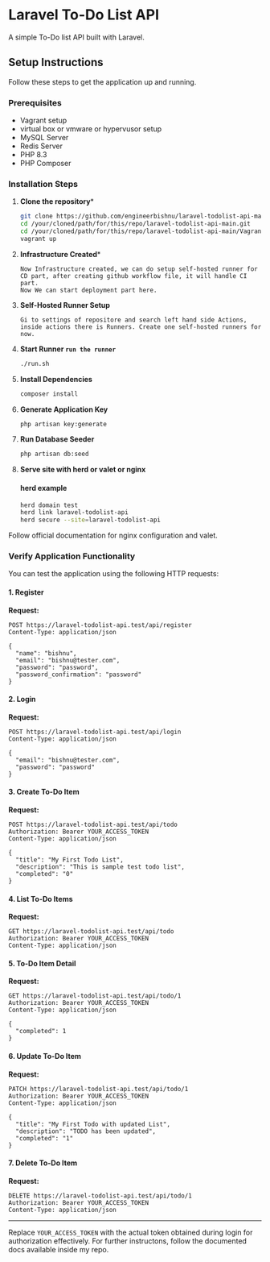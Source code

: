 # Laravel To-Do List API

A simple To-Do list API built with Laravel.

## Setup Instructions

Follow these steps to get the application up and running.

### Prerequisites

- Vagrant setup
- virtual box or vmware or hypervusor setup
- MySQL Server
- Redis Server
- PHP 8.3
- PHP Composer

### Installation Steps

1. **Clone the repository***

   ```bash
   git clone https://github.com/engineerbishnu/laravel-todolist-api-main.git
   cd /your/cloned/path/for/this/repo/laravel-todolist-api-main.git
   cd /your/cloned/path/for/this/repo/laravel-todolist-api-main/Vagrant_Server/
   vagrant up
   ```

2. **Infrastructure Created***

   ```
   Now Infrastructure created, we can do setup self-hosted runner for CD part, after creating github workflow file, it will handle CI part.
   Now We can start deployment part here.
   ```
3. **Self-Hosted Runner Setup**

   ```
   Gi to settings of repositore and search left hand side Actions, inside actions there is Runners. Create one self-hosted runners for now.
   ```

4. **Start Runner `run the runner`**
   ```bash
   ./run.sh
   ```

5. **Install Dependencies**

   ```bash
   composer install
   ```

6. **Generate Application Key**

   ```bash
   php artisan key:generate
   ```

7. **Run Database Seeder**

   ```bash
   php artisan db:seed
   ```

8. **Serve site with herd or valet or nginx**

    #### herd example
    ```bash
   herd domain test
   herd link laravel-todolist-api
   herd secure --site=laravel-todolist-api
   ```
   
Follow official documentation for nginx configuration and valet.

### Verify Application Functionality

You can test the application using the following HTTP requests:

#### 1. Register

**Request:**

```http
POST https://laravel-todolist-api.test/api/register
Content-Type: application/json

{
  "name": "bishnu",
  "email": "bishnu@tester.com",
  "password": "password",
  "password_confirmation": "password"
}

```

#### 2. Login

**Request:**

```http
POST https://laravel-todolist-api.test/api/login
Content-Type: application/json

{
  "email": "bishnu@tester.com",
  "password": "password"
}
```

#### 3. Create To-Do Item

**Request:**

```http
POST https://laravel-todolist-api.test/api/todo
Authorization: Bearer YOUR_ACCESS_TOKEN
Content-Type: application/json

{
  "title": "My First Todo List",
  "description": "This is sample test todo list",
  "completed": "0"
}
```

#### 4. List To-Do Items

**Request:**

```http
GET https://laravel-todolist-api.test/api/todo
Authorization: Bearer YOUR_ACCESS_TOKEN
Content-Type: application/json
```

#### 5. To-Do Item Detail

**Request:**

```http
GET https://laravel-todolist-api.test/api/todo/1
Authorization: Bearer YOUR_ACCESS_TOKEN
Content-Type: application/json

{
  "completed": 1
}
```

#### 6. Update To-Do Item

**Request:**

```http
PATCH https://laravel-todolist-api.test/api/todo/1
Authorization: Bearer YOUR_ACCESS_TOKEN
Content-Type: application/json

{
  "title": "My First Todo with updated List",
  "description": "TODO has been updated",
  "completed": "1"
}
```

#### 7. Delete To-Do Item

**Request:**

```http
DELETE https://laravel-todolist-api.test/api/todo/1
Authorization: Bearer YOUR_ACCESS_TOKEN
Content-Type: application/json
```

---

Replace `YOUR_ACCESS_TOKEN` with the actual token obtained during login for authorization effectively. For further instructons, follow the documented docs available inside my repo.
